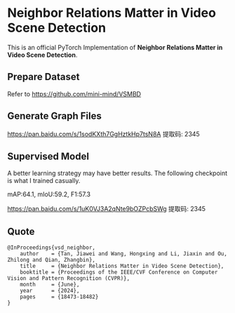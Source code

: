 # Neighbor Relations Matter in Video Scene Detection
This is an official PyTorch Implementation of **Neighbor Relations Matter in Video Scene Detection**.

## Prepare Dataset
Refer to https://github.com/mini-mind/VSMBD

## Generate Graph Files
https://pan.baidu.com/s/1sodKXth7GgHztkHp7tsN8A 提取码: 2345 

## Supervised Model
A better learning strategy may have better results. The following checkpoint is what I trained casually.

mAP:64.1, mIoU:59.2, F1:57.3

https://pan.baidu.com/s/1uK0VJ3A2qNte9bOZPcbSWg 提取码: 2345 

## Quote

```
@InProceedings{vsd_neighbor,
    author    = {Tan, Jiawei and Wang, Hongxing and Li, Jiaxin and Ou, Zhilong and Qian, Zhangbin},
    title     = {Neighbor Relations Matter in Video Scene Detection},
    booktitle = {Proceedings of the IEEE/CVF Conference on Computer Vision and Pattern Recognition (CVPR)},
    month     = {June},
    year      = {2024},
    pages     = {18473-18482}
}
```

